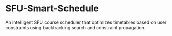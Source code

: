 # SFU-Smart-Schedule
An intelligent SFU course scheduler that optimizes timetables based on user constraints using backtracking search and constraint propagation.
